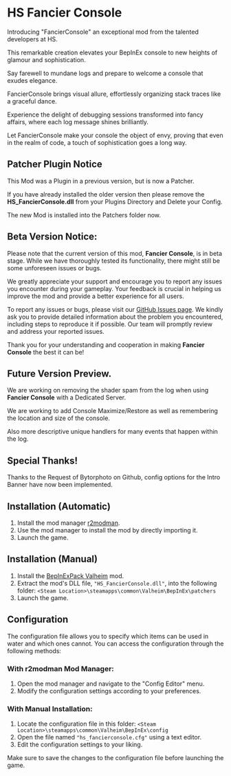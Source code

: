 # HS Fancier Console
Introducing "FancierConsole" an exceptional mod from the talented developers at HS.

This remarkable creation elevates your BepInEx console to new heights of glamour and sophistication.

Say farewell to mundane logs and prepare to welcome a console that exudes elegance.

FancierConsole brings visual allure, effortlessly organizing stack traces like a graceful dance.

Experience the delight of debugging sessions transformed into fancy affairs, where each log message shines brilliantly.

Let FancierConsole make your console the object of envy, proving that even in the realm of code, a touch of sophistication goes a long way.

## Patcher Plugin Notice
This Mod was a Plugin in a previous version, but is now a Patcher.

If you have already installed the older version then please remove the **HS_FancierConsole.dll** from your Plugins Directory and Delete your Config.

The new Mod is installed into the Patchers folder now.

## Beta Version Notice:
Please note that the current version of this mod, **Fancier Console**, is in beta stage. While we have thoroughly tested its functionality, there might still be some unforeseen issues or bugs.

We greatly appreciate your support and encourage you to report any issues you encounter during your gameplay. Your feedback is crucial in helping us improve the mod and provide a better experience for all users.

To report any issues or bugs, please visit our [GitHub Issues page](https://github.com/HSValhiem/HS_FancierConsole/issues/new). We kindly ask you to provide detailed information about the problem you encountered, including steps to reproduce it if possible. Our team will promptly review and address your reported issues.

Thank you for your understanding and cooperation in making **Fancier Console** the best it can be!

## Future Version Preview.
We are working on removing the shader spam from the log when using **Fancier Console** with a Dedicated Server.

We are working to add Console Maximize/Restore as well as remembering the location and size of the console.

Also more descriptive unique handlers for many events that happen within the log.

## Special Thanks!
Thanks to the Request of Bytorphoto on Github, config options for the Intro Banner have now been implemented.

## Installation (Automatic)
1. Install the mod manager [r2modman](https://valheim.thunderstore.io/package/ebkr/r2modman/).
2. Use the mod manager to install the mod by directly importing it.
3. Launch the game.

## Installation (Manual)
1. Install the [BepInExPack Valheim](https://valheim.thunderstore.io/package/denikson/BepInExPack_Valheim/) mod.
2. Extract the mod's DLL file, `"HS_FancierConsole.dll"`, into the following folder: `<Steam Location>\steamapps\common\Valheim\BepInEx\patchers`
3. Launch the game.

## Configuration
The configuration file allows you to specify which items can be used in water and which ones cannot. You can access the configuration through the following methods:

### With r2modman Mod Manager:
1. Open the mod manager and navigate to the "Config Editor" menu.
2. Modify the configuration settings according to your preferences.

### With Manual Installation:
1. Locate the configuration file in this folder: `<Steam Location>\steamapps\common\Valheim\BepInEx\config`
2. Open the file named `"hs_fancierconsole.cfg"` using a text editor.
3. Edit the configuration settings to your liking.

Make sure to save the changes to the configuration file before launching the game.